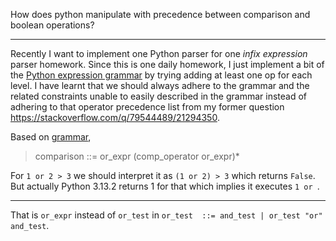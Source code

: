 How does python manipulate with precedence between comparison and boolean operations? 

---

Recently I want to implement one Python parser for one *infix expression* parser homework. Since this is one daily homework, I just implement a bit of the [Python expression grammar][1] by trying adding at least one op for each level. I have learnt that we should always adhere to the grammar and the related constraints unable to easily described in the grammar instead of adhering to that operator precedence list from my former question https://stackoverflow.com/q/79544489/21294350.

Based on [grammar][2],
> comparison    ::= or_expr (comp_operator or_expr)*

For `1 or 2 > 3` we should interpret it as `(1 or 2) > 3` which returns `False`. But  actually Python 3.13.2 returns 1 for that which implies it executes `1 or `.


  [1]: https://docs.python.org/3/reference/expressions.html#operator-precedence
  [2]: https://docs.python.org/3/reference/expressions.html#comparisons

---

That is `or_expr` instead of `or_test` in `or_test  ::= and_test | or_test "or" and_test`.
